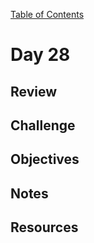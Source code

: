 
[Table of Contents](/README.md)

# Day 28

## Review

## Challenge

## Objectives

## Notes

## Resources
    